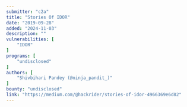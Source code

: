 ```yaml
---
submitter: "c2a"
title: "Stories Of IDOR"
date: "2019-09-28"
added: "2024-11-03"
description: ""
vulnerabilities: [
    "IDOR"
]
programs: [
    "undisclosed"
]
authors: [
    "Shivbihari Pandey (@ninja_pandit_)"
]
bounty: "undisclosed"
link: "https://medium.com/@hackrider/stories-of-idor-4966369e6d82"
---
```





